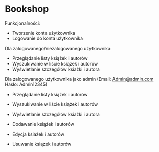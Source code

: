 # Bookshop

Funkcjonalności:

* Tworzenie konta użytkownika
* Logowanie do konta użytkownika

Dla zalogowanego/niezalogowanego użytkownika:
    
* Przeglądanie listy książek i autorów
* Wyszukiwanie w liście książek i autorów
* Wyświetlanie szczegółów ksiażki i autora
    

Dla zalogowanego użytkownika jako admin
(Email: Admin@admin.com Hasło: Admin12345)
    
* Przeglądanie listy książek i autorów
* Wyszukiwanie w liście książek i autorów
* Wyświetlanie szczegółów ksiażki i autora

* Dodawanie książek i autorów
* Edycja ksiażek i autorów
* Usuwanie książek i autorów